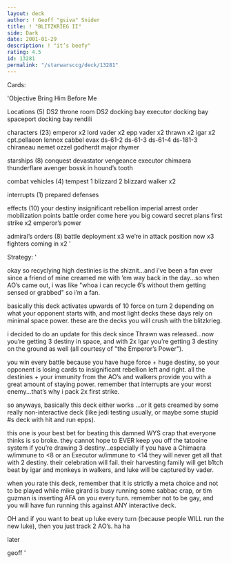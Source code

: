 ```yaml
---
layout: deck
author: ! Geoff "gsiva" Snider
title: ! "BLITZKRIEG II"
side: Dark
date: 2001-01-29
description: ! "it’s beefy"
rating: 4.5
id: 13281
permalink: "/starwarsccg/deck/13281"
---
```

Cards: 

'Objective
Bring Him Before Me

Locations (5)
DS2 throne room
DS2 docking bay
executor docking bay
spaceport docking bay
rendili

characters (23)
emperor x2
lord vader x2
epp vader x2
thrawn x2
igar x2
cpt.pellaeon
lennox
cabbel
evax
ds-61-2
ds-61-3
ds-61-4
ds-181-3
chiraneau
nemet
ozzel
godherdt
major rhymer

starships (8)
conquest
devastator
vengeance
executor
chimaera
thunderflare
avenger
bossk in hound&#8217;s tooth

combat vehicles (4)
tempest 1
blizzard 2
blizzard walker x2

interrupts (1)
prepared defenses

effects (10)
your destiny
insignificant rebellion
imperial arrest order
mobilization points
battle order
come here you big coward
secret plans
first strike x2
emperor&#8217;s power

admiral&#8217;s orders (8)
battle deployment x3
we&#8217;re in attack position now x3
fighters coming in x2  '

Strategy: '

okay so recyclying high destinies is the shiznit...and i’ve been a fan ever since a friend of mine creamed me with ’em way back in the day...so when AO’s came out, i was like "whoa i can recycle 6’s without them getting sensed or grabbed"  so i’m a fan.

basically this deck activates upwards of 10 force on turn 2 depending on what your opponent starts with, and most light decks these days rely on minimal space power.  these are the decks you will crush with the blitzkrieg.

i decided to do an update for this deck since Thrawn was released...now you’re getting 3 destiny in space, and with 2x Igar you’re getting 3 destiny on the ground as well (all courtesy of "the Emperor’s Power").

you win every battle because you have huge force + huge destiny, so your opponent is losing cards to insignificant rebellion left and right.  all the destinies + your immunity from the AO’s and walkers provide you with a great amount of staying power.  remember that interrupts are your worst enemy...that’s why i pack 2x first strike.

so anyways, basically this deck either works ...or it gets creamed by some really non-interactive deck (like jedi testing usually, or maybe some stupid #s deck with hit and run epps).

this one is your best bet for beating this damned WYS crap that everyone thinks is so broke.  they cannot hope to EVER keep you off the tatooine system if you’re drawing 3 destiny...especially if you have a Chimaera w/immune to <8 or an Executor w/immune to <14 they will never get all that with 2 destiny.  their celebration will fail.  their harvesting family will get b1tch beat by igar and monkeys in walkers, and luke will be captured by vader.

when you rate this deck, remember that it is strictly a meta choice and not to be played while mike girard is busy running some sabbac crap, or tim guzman is inserting AFA on you every turn.	remember not to be gay, and you will have fun running this against ANY interactive deck.

OH and if you want to beat up luke every turn (because people WILL run the new luke), then you just track 2 AO’s.	ha ha

later

geoff  '
